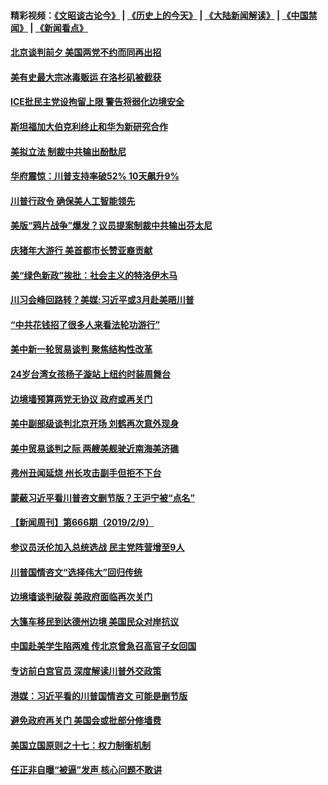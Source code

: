 #### 精彩视频：[《文昭谈古论今》](http://45.76.195.252/wenzhao) | [《历史上的今天》](http://45.76.195.252/today-in-history) | [《大陆新闻解读》](http://45.76.195.252/ntdtv-comedy) | [《中国禁闻》](http://45.76.195.252/ntdtv-news) | [《新闻看点》](http://45.76.195.252/news-insight) 

 #### [北京谈判前夕 美国两党不约而同再出招](../pages/prog203/a102509524.md?t=02122131?t=02121831?t=02121531?t=02121234) 

#### [美有史最大宗冰毒贩运 在洛杉矶被截获](../pages/prog203/a102509803.md?t=02122131?t=02121831?t=02121531?t=02121234) 

#### [ICE批民主党设拘留上限 警告将弱化边境安全](../pages/prog203/a102509807.md?t=02122131?t=02121831?t=02121531?t=02121234) 

#### [斯坦福加大伯克利终止和华为新研究合作](../pages/prog203/a102509768.md?t=02122131?t=02121831?t=02121531?t=02121234) 

#### [美拟立法 制裁中共输出酚酞尼](../pages/prog203/a102509629.md?t=02122131?t=02121831?t=02121531?t=02121234) 

#### [华府震惊：川普支持率破52% 10天飙升9%](../pages/prog203/a102509581.md?t=02122131?t=02121831?t=02121531?t=02121234) 

#### [川普行政令 确保美人工智能领先](../pages/prog203/a102509621.md?t=02122131?t=02121831?t=02121531?t=02121234) 

#### [美版“鸦片战争”爆发？议员提案制裁中共输出芬太尼](../pages/prog203/a102509505.md?t=02122131?t=02121831?t=02121531?t=02121234) 

#### [庆猪年大游行 美首都市长赞亚裔贡献](../pages/prog203/a102509478.md?t=02122131?t=02121831?t=02121531?t=02121234) 

#### [美“绿色新政”挨批：社会主义的特洛伊木马](../pages/prog203/a102509467.md?t=02122131?t=02121831?t=02121531?t=02121234) 

#### [川习会峰回路转？美媒:习近平或3月赴美晤川普](../pages/prog203/a102509404.md?t=02122131?t=02121831?t=02121531?t=02121234) 

#### [“中共花钱招了很多人来看法轮功游行”](../pages/prog203/a102509403.md?t=02122131?t=02121831?t=02121531?t=02121234) 

#### [美中新一轮贸易谈判 聚焦结构性改革](../pages/prog203/a102509387.md?t=02122131?t=02121831?t=02121531?t=02121234) 

#### [24岁台湾女孩杨子漩站上纽约时装周舞台](../pages/prog203/a102509379.md?t=02122131?t=02121831?t=02121531?t=02121234) 

#### [边境墙预算两党无协议 政府或再关门](../pages/prog203/a102509369.md?t=02122131?t=02121831?t=02121531?t=02121234) 

#### [美中副部级谈判北京开场 刘鹤再次意外现身](../pages/prog203/a102509345.md?t=02122131?t=02121831?t=02121531?t=02121234) 

#### [美中贸易谈判之际 两艘美舰驶近南海美济礁](../pages/prog203/a102509207.md?t=02122131?t=02121831?t=02121531?t=02121234) 

#### [弗州丑闻延烧 州长攻击副手但拒不下台](../pages/prog203/a102509184.md?t=02122131?t=02121831?t=02121531?t=02121234) 

#### [蒙蔽习近平看川普咨文删节版？王沪宁被“点名”](../pages/prog203/a102509044.md?t=02122131?t=02121831?t=02121531?t=02121234) 

#### [【新闻周刊】第666期（2019/2/9）](../pages/prog203/a102508925.md?t=02122131?t=02121831?t=02121531?t=02121234) 

#### [参议员沃伦加入总统选战 民主党阵营增至9人](../pages/prog203/a102508944.md?t=02122131?t=02121831?t=02121531?t=02121234) 

#### [川普国情咨文“选择伟大”回归传统](../pages/prog203/a102508872.md?t=02122131?t=02121831?t=02121531?t=02121234) 

#### [边境墙谈判破裂 美政府面临再次关门](../pages/prog203/a102508879.md?t=02122131?t=02121831?t=02121531?t=02121234) 

#### [大篷车移民到达德州边境 美国民众对岸抗议](../pages/prog203/a102508719.md?t=02122131?t=02121831?t=02121531?t=02121234) 

#### [中国赴美学生陷两难 传北京曾急召高官子女回国](../pages/prog203/a102508606.md?t=02122131?t=02121831?t=02121531?t=02121234) 

#### [专访前白宫官员 深度解读川普外交政策](../pages/prog203/a102508562.md?t=02122131?t=02121831?t=02121531?t=02121234) 

#### [港媒：习近平看的川普国情咨文 可能是删节版](../pages/prog203/a102508439.md?t=02122131?t=02121831?t=02121531?t=02121234) 

#### [避免政府再关门 美国会或批部分修墙费](../pages/prog203/a102508354.md?t=02122131?t=02121831?t=02121531?t=02121234) 

#### [美国立国原则之十七：权力制衡机制](../pages/prog203/a102508088.md?t=02122131?t=02121831?t=02121531?t=02121234) 

#### [任正非自曝“被逼”发声  核心问题不敢讲](../pages/prog203/a102507948.md?t=02122131?t=02121831?t=02121531?t=02121234) 

